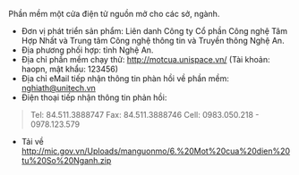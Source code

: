 Phần mềm một cửa điện tử nguồn mở cho các sở, ngành.
- Đơn vị phát triển sản phẩm: Liên danh Công ty Cổ phần Công nghệ Tâm Hợp Nhất và Trung tâm Công nghệ thông tin và Truyền thông Nghệ An.
- Địa phương phối hợp: tỉnh Nghệ An.
- Địa chỉ phần mềm chạy thử: http://motcua.unispace.vn/ (Tài khoản: haopn, mật khẩu: 123456)
- Địa chỉ eMail tiếp nhận thông tin phàn hồi về phần mềm: nghiath@unitech.vn
- Điện thoại tiếp nhận thông tin phản hồi:
> Tel: 84.511.3888747 Fax: 84.511.3888746
> Cell: 0983.050.218 - 0978.123.579
- Tải về http://mic.gov.vn/Uploads/manguonmo/6.%20Mot%20cua%20dien%20tu%20So%20Nganh.zip